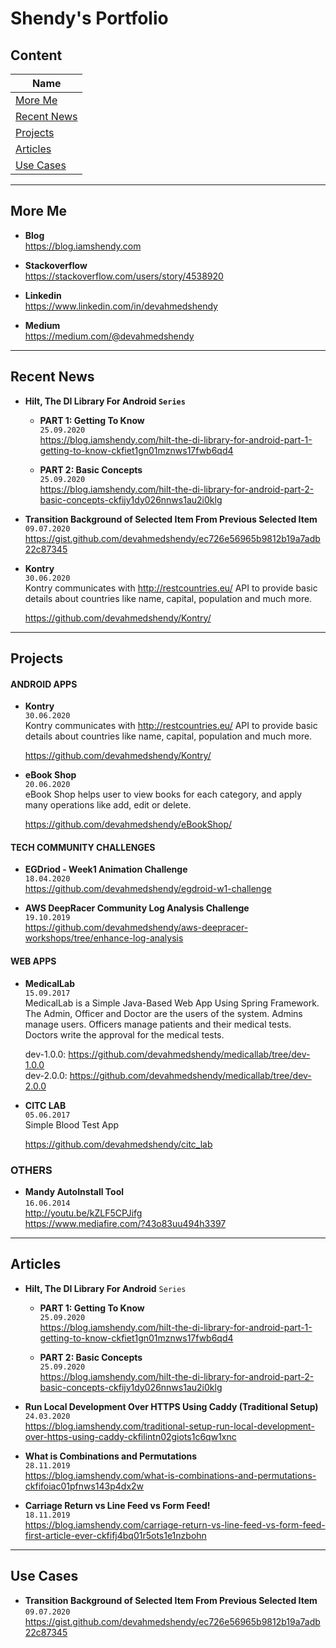 # Shendy's Portfolio

## Content
Name |
---- | 
[More Me](#More-Me) | 
[Recent News](#Recent-News) | 
[Projects](#Projects) | 
[Articles](#Articles) | 
[Use Cases](#Use-Cases) |


-----
## More Me
- **Blog**  
  https://blog.iamshendy.com

- **Stackoverflow**  
  https://stackoverflow.com/users/story/4538920

- **Linkedin**  
  https://www.linkedin.com/in/devahmedshendy

- **Medium**  
  https://medium.com/@devahmedshendy


-----
## Recent News
- **Hilt, The DI Library For Android `Series`**  
  - **PART 1: Getting To Know**  
    `25.09.2020`  
    https://blog.iamshendy.com/hilt-the-di-library-for-android-part-1-getting-to-know-ckfiet1gn01mznws17fwb6qd4
    
  - **PART 2: Basic Concepts**  
    `25.09.2020`  
    https://blog.iamshendy.com/hilt-the-di-library-for-android-part-2-basic-concepts-ckfijy1dy026nnws1au2i0klg
    
- **Transition Background of Selected Item From Previous Selected Item**  
  `09.07.2020`  
  https://gist.github.com/devahmedshendy/ec726e56965b9812b19a7adb22c87345
  
- **Kontry**  
  `30.06.2020`  
  Kontry communicates with http://restcountries.eu/ API to provide basic details about countries like name, capital, population and much more.  
  
  https://github.com/devahmedshendy/Kontry/  


-----
## Projects
#### ANDROID APPS
- **Kontry**  
  `30.06.2020`  
  Kontry communicates with http://restcountries.eu/ API to provide basic details about countries like name, capital, population and much more.  
  
  https://github.com/devahmedshendy/Kontry/  

- **eBook Shop**  
  `20.06.2020`  
  eBook Shop helps user to view books for each category, and apply many operations like add, edit or delete.  

  https://github.com/devahmedshendy/eBookShop/
  
  
#### TECH COMMUNITY CHALLENGES
- **EGDriod - Week1 Animation Challenge**  
  `18.04.2020`  
  https://github.com/devahmedshendy/egdroid-w1-challenge

- **AWS DeepRacer Community Log Analysis Challenge**  
  `19.10.2019`  
  https://github.com/devahmedshendy/aws-deepracer-workshops/tree/enhance-log-analysis  
  
  
#### WEB APPS
- **MedicalLab**  
  `15.09.2017`  
  MedicalLab is a Simple Java-Based Web App Using Spring Framework.  
  The Admin, Officer and Doctor are the users of the system. Admins manage users. Officers manage patients and their medical tests. Doctors write the approval for the medical tests.

  dev-1.0.0: https://github.com/devahmedshendy/medicallab/tree/dev-1.0.0  
  dev-2.0.0: https://github.com/devahmedshendy/medicallab/tree/dev-2.0.0

- **CITC LAB**  
  `05.06.2017`  
  Simple Blood Test App

  https://github.com/devahmedshendy/citc_lab
  
  
### OTHERS
- **Mandy AutoInstall Tool**  
  `16.06.2014`  
  http://youtu.be/kZLF5CPJifg  
  https://www.mediafire.com/?43o83uu494h3397  


-----
## Articles
- **Hilt, The DI Library For Android** `Series`  
  - **PART 1: Getting To Know**  
    `25.09.2020`  
    https://blog.iamshendy.com/hilt-the-di-library-for-android-part-1-getting-to-know-ckfiet1gn01mznws17fwb6qd4
    
  - **PART 2: Basic Concepts**  
    `25.09.2020`  
    https://blog.iamshendy.com/hilt-the-di-library-for-android-part-2-basic-concepts-ckfijy1dy026nnws1au2i0klg

- **Run Local Development Over HTTPS Using Caddy (Traditional Setup)**  
  `24.03.2020`  
  https://blog.iamshendy.com/traditional-setup-run-local-development-over-https-using-caddy-ckfilintn02giots1c6qw1xnc

- **What is Combinations and Permutations**  
  `28.11.2019`  
  https://blog.iamshendy.com/what-is-combinations-and-permutations-ckfifoiac01pfnws143p4dx2w

- **Carriage Return vs Line Feed vs Form Feed!**  
  `18.11.2019`  
  https://blog.iamshendy.com/carriage-return-vs-line-feed-vs-form-feed-first-article-ever-ckfifj4bq01r5ots1e1nzbohn

-----
## Use Cases
- **Transition Background of Selected Item From Previous Selected Item**  
  `09.07.2020`  
  https://gist.github.com/devahmedshendy/ec726e56965b9812b19a7adb22c87345

